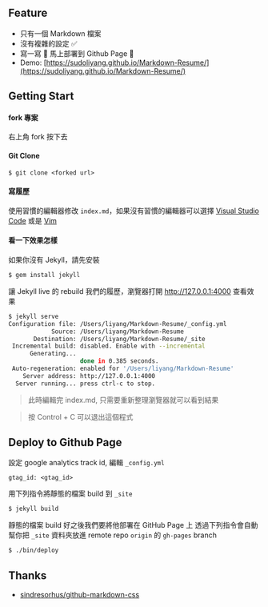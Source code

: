 ## Feature

- 只有一個 Markdown 檔案 
- 沒有複雜的設定 ✅
- 寫一寫 📝 馬上部署到 Github Page 🚀 
- Demo: [https://sudoliyang.github.io/Markdown-Resume/](https://sudoliyang.github.io/Markdown-Resume/)

## Getting Start 

#### fork 專案

右上角 fork 按下去

#### Git Clone

```
$ git clone <forked url>
```

#### 寫履歷

使用習慣的編輯器修改 `index.md`，如果沒有習慣的編輯器可以選擇 [Visual Studio Code](https://code.visualstudio.com/) 或是 [Vim](https://www.vim.org/)

#### 看一下效果怎樣

如果你沒有 Jekyll，請先安裝
```bash
$ gem install jekyll
```

讓 Jekyll live 的 rebuild 我們的履歷，瀏覽器打開 http://127.0.0.1:4000 查看效果
```bash
$ jekyll serve
Configuration file: /Users/liyang/Markdown-Resume/_config.yml
            Source: /Users/liyang/Markdown-Resume
       Destination: /Users/liyang/Markdown-Resume/_site
 Incremental build: disabled. Enable with --incremental
      Generating...
                    done in 0.385 seconds.
 Auto-regeneration: enabled for '/Users/liyang/Markdown-Resume'
    Server address: http://127.0.0.1:4000
  Server running... press ctrl-c to stop.
```
> 此時編輯完 index.md, 只需要重新整理瀏覽器就可以看到結果

> 按 Control + C 可以退出這個程式

## Deploy to Github Page

設定 google analytics track id, 編輯 `_config.yml`
```
gtag_id: <gtag_id>
```

用下列指令將靜態的檔案 build 到 `_site`
```bash
$ jekyll build 
```

靜態的檔案 build 好之後我們要將他部署在 GitHub Page 上
透過下列指令會自動幫你把 `_site` 資料夾放進 remote repo `origin` 的 `gh-pages` branch
```bash
$ ./bin/deploy 
```

## Thanks 

- [sindresorhus/github-markdown-css](https://github.com/sindresorhus/github-markdown-css/blob/gh-pages/github-markdown.css)


